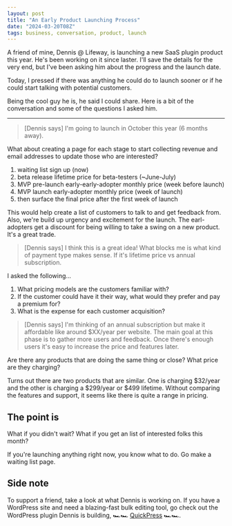 ```yaml
---
layout: post
title: "An Early Product Launching Process"
date: "2024-03-20T08Z"
tags: business, conversation, product, launch
---
```


A friend of mine, Dennis @ Lifeway, is launching a new SaaS plugin product this year. He's been working on it since laster. I'll save the details for the very end, but I've been asking him about the progress and the launch date.

Today, I pressed if there was anything he could do to launch sooner or if he could start talking with potential customers.

Being the cool guy he is, he said I could share.
Here is a bit of the conversation and some of the questions I asked him.

---

> [Dennis says] I'm going to launch in October this year (6 months away).

What about creating a page for each stage to start collecting revenue and email addresses to update those who are interested?

1. waiting list sign up (now)
2. beta release lifetime price for beta-testers (~June-July)
3. MVP pre-launch early-early-adopter monthly price (week before launch)
4. MVP launch early-adopter monthly price (week of launch)
5. then surface the final price after the first week of launch

This would help create a list of customers to talk to and get feedback from. Also, we're build up urgency and excitement for the launch. The earl-adopters get a discount for being willing to take a swing on a new product. It's a great trade.

> [Dennis says] I think this is a great idea! What blocks me is what kind of payment type makes sense. If it's lifetime price vs annual subscription.

I asked the following...

1. What pricing models are the customers familiar with?
2. If the customer could have it their way, what would they prefer and pay a premium for?
3. What is the expense for each customer acquisition?

> [Dennis says] I'm thinking of an annual subscription but make it affordable like around $XX/year per website. The main goal at this phase is to gather more users and feedback. Once there's enough users it's easy to increase the price and features later.

Are there any products that are doing the same thing or close? What price are they charging?

Turns out there are two products that are similar. One is charging $32/year and the other is charging a $299/year or $499 lifetime. Without comparing the features and support, it seems like there is quite a range in pricing.

## The point is

What if you didn't wait?
What if you get an list of interested folks this month?

If you're launching anything right now, you know what to do.
Go make a waiting list page.

## Side note

To support a friend, take a look at what Dennis is working on. If you have a WordPress site and need a blazing-fast bulk editing tool, go check out the WordPress plugin Dennis is building, 🏎️🏎️ [QuickPress](https://quickpress.io/) 🏎️🏎️.
